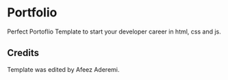 # Portfolio

Perfect Portoflio Template to start your developer career in html, css and js.

## Credits

Template was edited by Afeez Aderemi.
